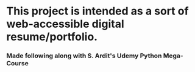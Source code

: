 # This project is intended as a sort of web-accessible digital resume/portfolio.

### Made following along with S. Ardit's Udemy Python Mega-Course

